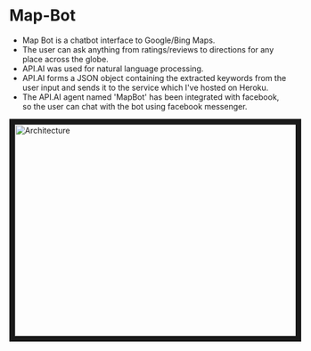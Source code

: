 # Map-Bot

* Map Bot is a chatbot interface to Google/Bing Maps. 
* The user can ask anything from ratings/reviews to directions for any place across the globe.
* API.AI was used for natural language processing. 
* API.AI forms a JSON object containing the extracted keywords from the user input and sends it to the service which I've hosted on Heroku. 
* The API.AI agent named 'MapBot' has been integrated with facebook, so the user can chat with the bot using facebook messenger.


<img src="https://lh3.googleusercontent.com/HvtY9Vp2uFgOs2OdnmrxdkMBObd6VTIO3fsnTbd2F1qh1h3s9clYw6bMOV8a-kGXJyViUHKleqCPYUndDy638rHXL3yoxwAmH44nTr9NYB2RBQHr99QqCpduQmG2aIvE53BgpzATCCFMdIuJFA6PT17pVfwm8746xBybHN9SeoTILdBUG43H-pMQDKAuVRjCBezlBC5VMPd0C0EpN5_Di1Fo_yIM7W8HiBmdQk_yFafdxIYLoFp-2boeldIp5rR_JO4PiCkdM4pxyXWktDpFMeI0_K_gwNWuPFxvsniu7i2BO-xKNunvqYq3C57XeOPhpj-fOntiEqU6YZ9Ij7kj0S5N9S14iDormiTM1Tqbh__OUgkjnWtRTmRWReGTzzW90JhoB86Eb16_3oXWgut2FNmFAuFBWD_M5adrZqgqBk1Nw22KCKmiXgl25iZ9A17F6xboctqJqrTh4hjGLhl5YmpghaKcUWjAJxdxXWAdU6yTJjZqOOE7tt3SO8WlHxLve8yF02Dl6iThFw-4pNI2eQ2lf-CQ__hHdG4XUaSDDnDE0WSSqnr9B-SVhsIMnSEiL1n4hcypo905ddzIBEacLxw9BdaTXfCXCjXSMbut90RIRFuuFyVIbjI9=w1000-h341-no" alt="Architecture" width="1000" height="380" border="10" />
